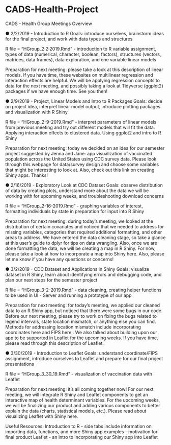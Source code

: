 # CADS-Health-Project
CADS - Health Group Meetings Overview

●	2/2/2019 - Introduction to R 
Goals: introduce ourselves, brainstorm ideas for the final project, and work with data types and structures

R file = “HGroup_2:2:2019.Rmd” - introduction to R variable assignment, types of data (numerical, character, boolean, factors), structures (vectors, matrices, data frames), data exploration, and one variable linear models

Preparation for next meeting: please take a look at this description of linear models.
If you have time, these websites on multilinear regression and interaction effects are helpful. We will be applying regression concepts to data for the next meeting, and possibly taking a look at Tidyverse (ggplot2) packages if we have enough time. See you then! 


●	2/9/2019 - Project, Linear Models and Intro to R Packages
Goals: decide on project idea, interpret linear model output, introduce plotting packages and visualization with R Shiny

R file = “HGroup_2-9-2019.Rmd” - interpret parameters of linear models from previous meeting and try out different models that will fit the data. Applying interaction effects to clustered data. Using ggplot2 and intro to R Shiny

Preparation for next meeting: today we decided on an idea for our semester project suggested by Jenna and Jane: app visualization of vaccinated population across the United States using CDC survey data. Please look through this webpage for data/survey design and choose some variables that might be interesting to look at. Also, check out this link on creating Shiny apps. Thanks! 


●	2/16/2019 - Exploratory Look at CDC Dataset
Goals: observe distribution of data by creating plots, understand more about the data we will be working with for upcoming weeks, and troubleshooting download concerns

R file = “HGroup_2-16-2019.Rmd” - graphing variables of interest, formatting individuals by state in preparation for input into R Shiny

Preparation for next meeting: during today’s meeting, we looked at the distribution of certain covariates and noticed that we needed to address for missing variables, categories that required additional formatting, and other areas to address. We have entered the data cleaning stage, so take a glance at this user’s guide to dplyr for tips on data wrangling. Also, once we are done formatting the data, we will be creating a map in R Shiny. For now, please take a look at how to incorporate a map into Shiny here. Also, please let me know if you have any questions or concerns! 


●	3/2/2019 - CDC Dataset and Applications in Shiny
Goals: visualize dataset in R Shiny, learn about identifying errors and debugging code, and plan our next steps for the semester project

R file = “HGroup_3-2-2019.Rmd” - data cleaning, creating helper functions to be used in UI - Server and running a prototype of our app

Preparation for next meeting: for today’s meeting, we applied our cleaned data to an R Shiny app, but noticed that there were some bugs in our code. Before our next meeting, please try to work on fixing the bugs related to legend intervals, state location mismatch, or anything else you can find. Methods for addressing location mismatch include incorporating coordinates here and FIPS here . We also talked about building upon our app to be supported in Leaflet for the upcoming weeks. If you have time, please read through this description of Leaflet. 

●	3/30/2019 - Introduction to Leaflet
Goals: understand coordinate/FIPS assignment, introduce ourselves to Leaflet and prepare for our final project presentations

R file = “HGroup_3_30_19.Rmd” - visualization of vaccination data with Leaflet

Preparation for next meeting: it’s all coming together now! For our next meeting, we will integrate R Shiny and Leaflet components to get an interactive map of health determinant variables. For the upcoming weeks, we will be finalizing our product and adding various components to better explain the data (charts, statistical models, etc.). Please read about visualizing Leaflet with Shiny here. 


Useful Resources: 
Introduction to R - side tabs include information on importing data, functions, and more
Shiny app examples - motivation for final product
Leaflet - an intro to incorporating our Shiny app into Leaflet


